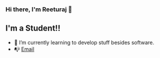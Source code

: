 ### Hi there, I'm Reeturaj 👋

## I'm a Student!!

- 🌱 I’m currently learning to develop stuff besides software.
- 📭 [Email](mailto:reeturaj542@gmail.com)


<br />
<br />

